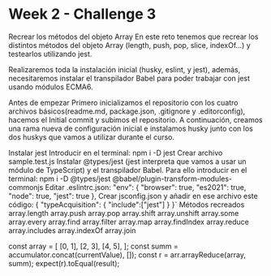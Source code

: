 # Week 2 - Challenge 3

Recrear los métodos del objeto Array
En este reto tenemos que recrear los distintos métodos del objeto Array (length, push, pop, slice, indexOf...) y testearlos utilizando jest.

Realizaremos toda la instalación inicial (husky, eslint, y jest), además, necesitaremos instalar el transpilador Babel para poder trabajar con jest usando módulos ECMA6.

Antes de empezar
Primero inicializamos el repositorio con los cuatro archivos básicos(readme.md, package.json, .gitignore y .editorconfig), hacemos el Initial commit y subimos el repositorio. A continuación, creamos una rama nueva de configuración inicial e instalamos husky junto con los dos huskys que vamos a utilizar durante el curso.

Instalar jest
Introducir en el terminal:
npm i -D jest
Crear archivo sample.test.js
Instalar @types/jest (jest interpreta que vamos a usar un módulo de TypeScript) y el transpilador Babel. Para ello introducir en el terminal:
npm i -D @types/jest @babel/plugin-transform-modules-commonjs
Editar .eslintrc.json:
"env": {
"browser": true,
"es2021": true,
"node": true,
"jest": true
},
Crear jsconfig.json y añadir en ese archivo este código:
{ "typeAcquisition": { "include":["jest"] } }`
Métodos recreados
array.length
array.push
array.pop
array.shift
array.unshift
array.some
array.every
array.find
array.filter
array.map
array.findIndex
array.reduce
array.includes
array.indexOf
array.join

const array = [
[0, 1],
[2, 3],
[4, 5],
];
const summ = accumulator.concat(currentValue), []);
const r = arr.arrayReduce(array, summ);
expect(r).toEqual(result);
